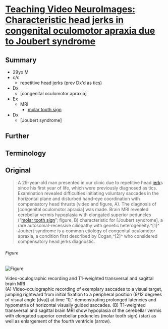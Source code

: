 <!--
Filename: 	2019-09-09_29M.md
Project: 	/Users/shume/Developer/physician/Neurol/TVNI
Author: 	shumez <https://github.com/shumez>
Created: 	2019-09-10 16:16:3
Modified: 	2019-09-10 16:54:33
-----
Copyright (c) 2019 shumez
-->

# [Teaching Video NeuroImages: Characteristic head jerks in congenital oculomotor apraxia due to Joubert syndrome][2019_GanosChristos_PengYangfan_BorngräberFriederike]

## Summary

- 29yo M
- c/c
    - repetitive head jerks (prev Dx'd as tics)
- Dx
    - [congenital oculomotor apraxia]
- Ex
    - MRI
        - [molar tooth sign]
- Dx
    - [Joubert syndrome]

## Further

## Terminology

## Original

<!-- ![Video][vid] -->

> A 29-year-old man presented in our clinic due to repetitive head [jerk]s since his first year of life, which were previously diagnosed as tics. Examination revealed difficulties initiating voluntary saccades in the horizontal plane and disturbed hand–eye coordination with compensatory head thrusts (video and figure, A). The diagnosis of [congenital oculomotor apraxia] was made. Brain MRI revealed cerebellar vermis hypoplasia with elongated superior peduncles (“[molar tooth sign]”; figure, B) characteristic for [Joubert syndrome], a rare autosomal-recessive ciliopathy with genetic heterogeneity.^[1]^ Joubert syndrome is a common etiology of congenital oculomotor apraxia, a condition first described by Cogan,^[2]^ who considered compensatory head jerks diagnostic.


###### Figure

![Figure][fig]

Video-oculographic recording and T1-weighted transversal and sagittal brain MRI  
(A) Video-oculographic recording of exemplary saccades to a visual target, jumping rightward from initial fixation to a peripheral position (9/12 degrees of visual angle [dva]) at time “0,” demonstrating prolonged latencies and hypometria of horizontal visually guided saccades. (B) T1-weighted transversal and sagittal brain MRI show hypoplasia of the cerebellar vermis with elongated superior cerebellar peduncles (molar tooth sign) (star) as well as enlargement of the fourth ventricle (arrow).

## 
[2019_GanosChristos_PengYangfan_BorngräberFriederike]: https://n.neurology.org/content/93/11/e1125

<!-- ref -->
[2019_]: .

<!-- fig -->
[fig]: https://n.neurology.org/content/neurology/93/11/e1125/F1.medium.gif
[vid]: .

<!-- term -->
[jerk]: # "反射運動, 痙攣, "
[molar tooth sign]: # "臼歯"